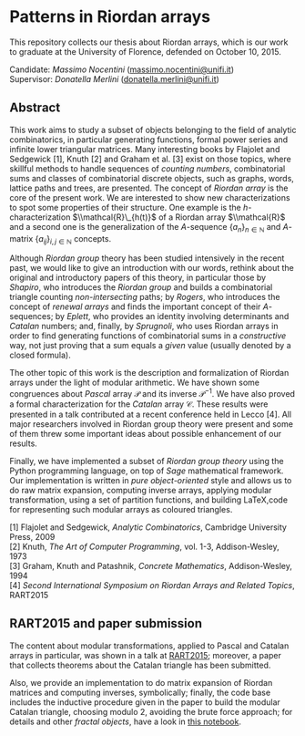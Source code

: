 
<script type="text/javascript" async
  src="https://cdn.mathjax.org/mathjax/latest/MathJax.js?config=TeX-MML-AM_CHTML">
</script>
<script type="text/x-mathjax-config">
MathJax.Hub.Config({
      tex2jax: {inlineMath: [['$','$'], ['\\(','\\)']]}
});
</script>

# Patterns in Riordan arrays

This repository collects our thesis about Riordan arrays, which is our
work to graduate at the University of Florence, defended on October 10, 2015.

Candidate: *Massimo Nocentini* (massimo.nocentini@unifi.it)<br>
Supervisor: *Donatella Merlini* (donatella.merlini@unifi.it)

## Abstract

This work aims to study a subset of objects belonging to the field of analytic
combinatorics, in particular generating functions, formal power series and
infinite lower triangular matrices. Many interesting books by Flajolet and
Sedgewick [1], Knuth [2] and Graham et al. [3] exist on those topics, where
skillful methods to handle sequences of *counting numbers*, combinatorial sums
and classes of combinatorial discrete objects, such as graphs, words, lattice
paths and trees, are presented. The concept of *Riordan array* is the core of
the present work.  We are interested to show new characterizations to spot some
properties of their structure. One example is the $h$-characterization
$\\mathcal{R}\_{h(t)}$ of a Riordan array $\\mathcal{R}$ and a second one is the
generalization of the $A$-sequence $\lbrace a_{n}\rbrace_{n\in\mathbb{N}}$ and
$A$-matrix $\lbrace a_{ij}\rbrace_{i,j\in\mathbb{N}}$ concepts.

Although *Riordan group* theory has been studied intensively in the recent
past, we would like to give an introduction with our words, rethink about the
original and introductory papers of this theory, in particular those by
*Shapiro*, who introduces the *Riordan group* and builds a combinatorial
triangle counting *non-intersecting* paths; by *Rogers*, who introduces the
concept of *renewal arrays* and finds the important concept of their
$A$-sequences; by *Eplett*, who provides an identity involving determinants and
*Catalan* numbers; and, finally, by *Sprugnoli*, who uses Riordan arrays in
order to find generating functions of combinatorial sums in a *constructive*
way, not just proving that a sum equals a *given* value (usually denoted by a
closed formula). 

The other topic of this work is the description and formalization of Riordan
arrays under the light of modular arithmetic. We have shown some congruences
about *Pascal* array $\mathcal{P}$ and its inverse $\mathcal{P}^{-1}$. We have
also proved a formal characterization for the *Catalan* array $\mathcal{C}$.
These results were presented in a talk contributed at a recent conference held
in Lecco [4]. All major researchers involved in Riordan group theory
were present and some of them threw some important ideas about possible
enhancement of our results.  

Finally, we have implemented a subset of *Riordan group theory* using the
Python programming language, on top of *Sage* mathematical framework.  Our
implementation is written in *pure object-oriented* style and allows us to do
raw matrix expansion, computing inverse arrays, applying modular
transformation, using a set of partition functions, and building LaTeX,code
for representing such modular arrays as coloured triangles.

[1] Flajolet and Sedgewick, *Analytic Combinatorics*, Cambridge University Press, 2009<br>
[2] Knuth, *The Art of Computer Programming*, vol.  1-3, Addison-Wesley, 1973<br>
[3] Graham, Knuth and Patashnik, *Concrete Mathematics*, Addison-Wesley, 1994<br>
[4] *Second International Symposium on Riordan Arrays and Related Topics*, RART2015<br>

## RART2015 and paper submission

The content about modular transformations, applied to Pascal and Catalan arrays in 
particular, was shown in a talk at [RART2015][rart2015]; moreover, a paper that
collects theorems about the Catalan triangle has been submitted.

Also, we provide an implementation to do matrix expansion of Riordan matrices
and computing inverses, symbolically; finally, the code base includes the
inductive procedure given in the paper to build the modular Catalan triangle,
choosing modulo 2, avoiding the brute force approach; for details and other
*fractal objects*, have a look in [this
notebook][inductive:catalan:triangle:nb].

[rart2015]:https://www.mate.polimi.it/RART2015/
[inductive:catalan:triangle:nb]:http://nbviewer.jupyter.org/github/massimo-nocentini/master-thesis/blob/master/modular-article/implementation/fractals-and-inductive-catalan-triangle.ipynb


